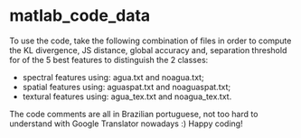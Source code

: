 # matlab_code_data

To use the code, take the following combination of files in order to compute the KL divergence, JS distance, global accuracy and,
separation threshold for of the 5 best features to distinguish the 2 classes:
- spectral features using: agua.txt and noagua.txt;
- spatial features using: aguaspat.txt and noaguaspat.txt;
- textural features using: agua_tex.txt and noagua_tex.txt.

The code comments are all in Brazilian portuguese, not too hard to understand with Google Translator nowadays :)
Happy coding!
